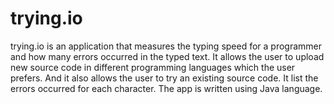 # trying.io

trying.io is an application that measures the typing speed for a programmer and how many errors occurred in the typed text. It allows the user to upload new source code in different programming languages which the user prefers. And it also allows the user to try an existing source code. It list the errors occurred for each character. The app is written using Java language.
